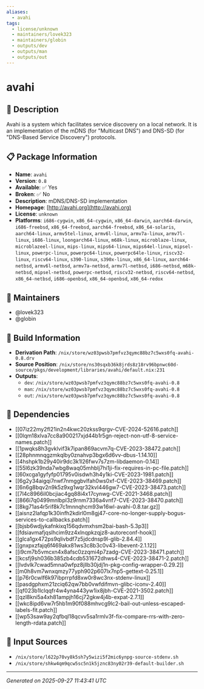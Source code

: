 ```yaml
---
aliases:
  - avahi
tags:
  - license/unknown
  - maintainers/lovek323
  - maintainers/globin
  - outputs/dev
  - outputs/man
  - outputs/out
---
```


# avahi

## 📝 Description

Avahi is a system which facilitates service discovery on a local
network.  It is an implementation of the mDNS (for "Multicast
DNS") and DNS-SD (for "DNS-Based Service Discovery")
protocols.


## 📋 Package Information

- **Name**: `avahi`
- **Version**: `0.8`
- **Available**: ✅ Yes
- **Broken**: ✅ No
- **Description**: mDNS/DNS-SD implementation
- **Homepage**: [http://avahi.org](http://avahi.org)
- **License**: `unknown`
- **Platforms**: `i686-cygwin`, `x86_64-cygwin`, `x86_64-darwin`, `aarch64-darwin`, `i686-freebsd`, `x86_64-freebsd`, `aarch64-freebsd`, `x86_64-solaris`, `aarch64-linux`, `armv5tel-linux`, `armv6l-linux`, `armv7a-linux`, `armv7l-linux`, `i686-linux`, `loongarch64-linux`, `m68k-linux`, `microblaze-linux`, `microblazeel-linux`, `mips-linux`, `mips64-linux`, `mips64el-linux`, `mipsel-linux`, `powerpc-linux`, `powerpc64-linux`, `powerpc64le-linux`, `riscv32-linux`, `riscv64-linux`, `s390-linux`, `s390x-linux`, `x86_64-linux`, `aarch64-netbsd`, `armv6l-netbsd`, `armv7a-netbsd`, `armv7l-netbsd`, `i686-netbsd`, `m68k-netbsd`, `mipsel-netbsd`, `powerpc-netbsd`, `riscv32-netbsd`, `riscv64-netbsd`, `x86_64-netbsd`, `i686-openbsd`, `x86_64-openbsd`, `x86_64-redox`
## 👥 Maintainers

- @lovek323
- @globin


## 🔧 Build Information

- **Derivation Path**: `/nix/store/wz03pwsb7pmfvz3qymc88bz7c5wxs0fq-avahi-0.8.drv`
- **Source Position**: `/nix/store/ns30sqxb36k8jrds8z18rv96bpnwc60d-source/pkgs/development/libraries/avahi/default.nix:231`
- **Outputs**:
  - `dev`:  `/nix/store/wz03pwsb7pmfvz3qymc88bz7c5wxs0fq-avahi-0.8`
  - `man`:  `/nix/store/wz03pwsb7pmfvz3qymc88bz7c5wxs0fq-avahi-0.8`
  - `out`:  `/nix/store/wz03pwsb7pmfvz3qymc88bz7c5wxs0fq-avahi-0.8`

## 🔗 Dependencies

- [[07iz22my2fl21in2n4kwc20zkss9qrgv-CVE-2024-52616.patch]]
- [[0lqm18xlva7cc8a900217xjd44b1r5gn-reject-non-utf-8-service-names.patch]]
- [[1pwqks8h3gvklvif3k7ipan869acvm7q-CVE-2023-38472.patch]]
- [[28phnmnqgzmkqlby0znahvp3bgx6d6vv-dbus-1.14.10]]
- [[4hshpk1b29y40ir9dc3k1l26fwv7s7zm-libdaemon-0.14]]
- [[55l6zk39nda7wbg8waq05mhblj7hi1ji-fix-requires-in-pc-file.patch]]
- [[60xcga1gyfyfp01795v0isdwh3h4y1ki-CVE-2023-1981.patch]]
- [[6g2y34aigqi7nwf7nmggbvlfah0ws0xf-CVE-2023-38469.patch]]
- [[6n6g8bqv2n9k5z9xg1wqr32kvl446gw7-CVE-2023-38473.patch]]
- [[7l4c8966il0bcjiac4gq88i4x17cynwg-CVE-2021-3468.patch]]
- [[866i7q0499mnlbpl3z9rnm7336a4vnf7-CVE-2023-38470.patch]]
- [[8kg71as4r5rif8k7c1mnnqhcm93w16wl-avahi-0.8.tar.gz]]
- [[aisnz2lafqp1k30infh2kdirl0m8gj47-core-no-longer-supply-bogus-services-to-callbacks.patch]]
- [[bjsb6wdjykafnkixq156qdvmxhsm2bai-bash-5.3p3]]
- [[fdsiavmafjqslhcim9zz4xlnqpkzqjz8-autoreconf-hook]]
- [[glca1gx472ps9qlivbdf7z5jdcdnsp9l-glib-2.84.4]]
- [[gnxpxzfajq6f469akx81ws3c8b3c0v43-libevent-2.1.12]]
- [[i9cm7b5vmcxn4x8afsc0zzqmi4p7zadg-CVE-2023-38471.patch]]
- [[kcsfj9sh036b385zb4cdb531672dhws4-CVE-2023-38471-2.patch]]
- [[lvdvlk7cwad5mna0wfpz8jllb30jdj1n-pkg-config-wrapper-0.29.2]]
- [[m0h8vm7wnxqmzy77yph902p607lx7np5-gettext-0.25.1]]
- [[p76r0cwlf6k97ibprrpfd8xw0r8wc3nx-stdenv-linux]]
- [[pasdgphxm21zciq62qw7bb0vwfdifmvn-glibc-iconv-2.40]]
- [[qf023b1lclqqfr4w4yna443yw1ix8jbh-CVE-2021-3502.patch]]
- [[qzl8kni5a4xh81ampjh16cj72gkw4j4b-expat-2.7.1]]
- [[wkc8ipd6vw7r5hb1m90f088mhvcg9lc2-bail-out-unless-escaped-labels-fit.patch]]
- [[wp53saw9ay2qfbql18qcvv5sa1rmlv3f-fix-compare-rrs-with-zero-length-rdata.patch]]

## 📁 Input Sources

- `/nix/store/l622p70vy8k5sh7y5wizi5f2mic6ynpg-source-stdenv.sh`
- `/nix/store/shkw4qm9qcw5sc5n1k5jznc83ny02r39-default-builder.sh`

---
*Generated on 2025-09-27 11:43:41 UTC*
